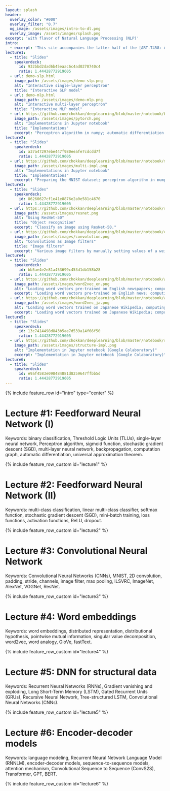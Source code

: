 ```yaml
---
layout: splash
header:
  overlay_color: "#000"
  overlay_filter: "0.7"
  og_image: /assets/images/intro-to-dl.png
  overlay_image: /assets/images/splash.png
excerpt: 'with flavor of Natural Language Processing (NLP)'
intro: 
  - excerpt: 'This site accompanies the latter half of the [ART.T458: Advanced Machine Learning](http://www.ocw.titech.ac.jp/index.php?module=General&action=T0300&GakubuCD=4&GakkaCD=342305&KeiCD=23&course=5&KougiCD=202004845&Nendo=2020&lang=EN&vid=03) course at [Tokyo Institute of Technology](https://www.titech.ac.jp/english/), which focuses on Deep Learning for Natural Language Processing (NLP).'
lecture1:
  - title: "Slides"
    speakerdeck:
      id: 932bbd2dad6b45eaac6c4ad0270740c4
      ratio: 1.44428772919605
  - url: demo-slp.html
    image_path: /assets/images/demo-slp.png
    alt: "Interactive single-layer perceptron"
    title: "Interactive SLP model"
  - url: demo-mlp.html
    image_path: /assets/images/demo-mlp.png
    alt: "Interactive multi-layer perceptron"
    title: "Interactive MLP model"
  - url: https://github.com/chokkan/deeplearning/blob/master/notebook/binary.ipynb
    image_path: /assets/images/pytorch.png
    alt: "Implementations in Jupyter notebook"
    title: "Implementations"
    excerpt: "Perceptron algorithm in numpy; automatic differentiation in autograd, pytorch, TensorFlow, and JAX; single and multi layer neural network in pytorch."
lecture2:
  - title: "Slides"
    speakerdeck:
      id: a37a47297ebe447f980eeafe7cdcdd7f
      ratio: 1.44428772919605
  - url: https://github.com/chokkan/deeplearning/blob/master/notebook/mnist.ipynb
    image_path: /assets/images/multi-impl.png
    alt: "Implementations in Jupyter notebook"
    title: "Implementations"
    excerpt: "Preparing the MNIST dataset; perceptron algorithm in numpy; stochastic gradient descent in numpy; single and multi layer neural network in pytorch."
lecture3:
  - title: "Slides"
    speakerdeck:
      id: 86260627cf1e41e8876e2a0e581c4670
      ratio: 1.44428772919605
  - url: https://github.com/chokkan/deeplearning/blob/master/notebook/resnet.ipynb
    image_path: /assets/images/resnet.png
    alt: "Using ResNet-50"
    title: "Object recognition"
    excerpt: "Classify an image using ResNet-50."
  - url: https://github.com/chokkan/deeplearning/blob/master/notebook/convolution.ipynb
    image_path: /assets/images/convolution.png
    alt: "Convolutions as Image filters"
    title: "Image filters"
    excerpt: "Various image filters by manually setting values of a weight matrix in torch.nn.Conv2d."
lecture4:
  - title: "Slides"
    speakerdeck:
      id: bb5ae4e2e81a453699c453d1db158b28
      ratio: 1.44428772919605
  - url: https://github.com/chokkan/deeplearning/blob/master/notebook/word2vec_en.ipynb
    image_path: /assets/images/word2vec_en.png
    alt: "Loading word vectors pre-trained on English newspapers; computing similarity; word analogy"
    excerpt: "Loading word vectors pre-trained on English news; computing similarity; word analogy"
  - url: https://github.com/chokkan/deeplearning/blob/master/notebook/word2vec_ja.ipynb
    image_path: /assets/images/word2vec_ja.png
    alt: "Loading word vectors trained on Japanese Wikipedia; computing similarity; word analogy"
    excerpt: "Loading word vectors trained on Japanese Wikipedia; computing similarity; word analogy"
lecture5:
  - title: "Slides"
    speakerdeck:
      id: 13c7414498d843b5ae7d539a14f66f50
      ratio: 1.44428772919605
  - url: https://github.com/chokkan/deeplearning/blob/master/notebook/rnn.ipynb
    image_path: /assets/images/structure-impl.png
    alt: "Implementation in Jupyter notebook (Google Colaboratory)"
    excerpt: "Implementation in Jupyter notebook (Google Colaboratory)"
lecture6:
  - title: "Slides"
    speakerdeck:
      id: e9af4583e098484881d8259647ffbb5d
      ratio: 1.44428772919605
---
```


{% include feature_row id="intro" type="center" %}

# Lecture #1: Feedforward Neural Network (I)

Keywords: binary classification, Threshold Logic Units (TLUs), single-layer neural network, Perceptron algorithm, sigmoid function, stochastic gradient descent (SGD), multi-layer neural network, backpropagation, computation graph, automatic differentiation, universal approximation theorem.

{% include feature_row_custom id="lecture1" %}

# Lecture #2: Feedforward Neural Network (II)

Keywords: multi-class classification, linear multi-class classifier, softmax function, stochastic gradient descent (SGD), mini-batch training, loss functions, activation functions, ReLU, dropout.

{% include feature_row_custom id="lecture2" %}

# Lecture #3: Convolutional Neural Network

Keywords: Convolutional Neural Networks (CNNs), MNIST, 2D convolution, padding, stride, channels, image filter, max pooling, ILSVRC, ImageNet, AlexNet, VGGNet, ResNet.

{% include feature_row_custom id="lecture3" %}

# Lecture #4: Word embeddings

Keywords: word embeddings, distributed representation, distributional hypothesis, pointwise mutual information, singular value decomposition, word2vec, word analogy, GloVe, fastText.

{% include feature_row_custom id="lecture4" %}

# Lecture #5: DNN for structural data

Keywords: Recurrent Neural Networks (RNNs), Gradient vanishing and exploding, Long Short-Term Memory (LSTM), Gated Recurrent Units (GRUs), Recursive Neural Network, Tree-structured LSTM, Convolutional Neural Networks (CNNs).

{% include feature_row_custom id="lecture5" %}

# Lecture #6: Encoder-decoder models

Keywords: language modeling, Recurrent Neural Network Language Model (RNNLM), encoder-decoder models, sequence-to-sequence models, attention mechanism, Convolutional Sequence to Sequence (ConvS2S), Transformer, GPT, BERT.

{% include feature_row_custom id="lecture6" %}

<script type="text/javascript" >
  window.onload = function () {
    $(window).trigger('resize');
  }
</script>
